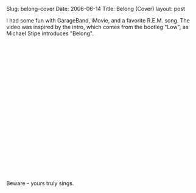 Slug: belong-cover
Date: 2006-06-14
Title: Belong (Cover)
layout: post

I had some fun with GarageBand, iMovie, and a favorite R.E.M. song. The video was inspired by the intro, which comes from the bootleg &quot;Low&quot;, as Michael Stipe introduces &quot;Belong&quot;.

<object height="350" width="425"><param name="movie" value="http://www.youtube.com/v/tkrFTkZ-f9Y" /><embed height="350" src="https://www.youtube.com/v/tkrFTkZ-f9Y" type="application/x-shockwave-flash" width="425" /></object>

Beware - yours truly sings.
